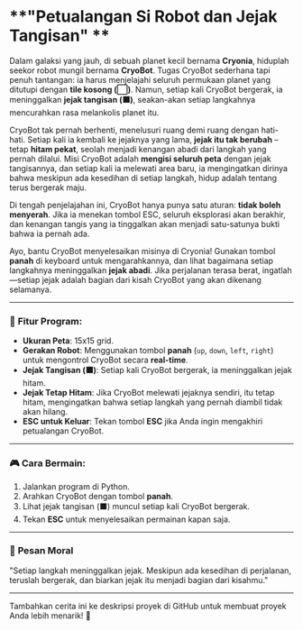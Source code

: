 # **"Petualangan Si Robot dan Jejak Tangisan" **

Dalam galaksi yang jauh, di sebuah planet kecil bernama **Cryonia**, hiduplah seekor robot mungil bernama **CryoBot**. Tugas CryoBot sederhana tapi penuh tantangan: ia harus menjelajahi seluruh permukaan planet yang ditutupi dengan **tile kosong (⬜)**. Namun, setiap kali CryoBot bergerak, ia meninggalkan **jejak tangisan (⬛)**, seakan-akan setiap langkahnya mencurahkan rasa melankolis planet itu.

CryoBot tak pernah berhenti, menelusuri ruang demi ruang dengan hati-hati. Setiap kali ia kembali ke jejaknya yang lama, **jejak itu tak berubah** – tetap **hitam pekat**, seolah menjadi kenangan abadi dari langkah yang pernah dilalui. Misi CryoBot adalah **mengisi seluruh peta** dengan jejak tangisannya, dan setiap kali ia melewati area baru, ia mengingatkan dirinya bahwa meskipun ada kesedihan di setiap langkah, hidup adalah tentang terus bergerak maju.

Di tengah penjelajahan ini, CryoBot hanya punya satu aturan: **tidak boleh menyerah**. Jika ia menekan tombol ESC, seluruh eksplorasi akan berakhir, dan kenangan tangis yang ia tinggalkan akan menjadi satu-satunya bukti bahwa ia pernah ada.  

Ayo, bantu CryoBot menyelesaikan misinya di Cryonia! Gunakan tombol **panah** di keyboard untuk mengarahkannya, dan lihat bagaimana setiap langkahnya meninggalkan **jejak abadi**. Jika perjalanan terasa berat, ingatlah—setiap jejak adalah bagian dari kisah CryoBot yang akan dikenang selamanya.

---

### 🚀 **Fitur Program**:  
- **Ukuran Peta**: 15x15 grid.
- **Gerakan Robot**: Menggunakan tombol **panah** (`up`, `down`, `left`, `right`) untuk mengontrol CryoBot secara **real-time**.
- **Jejak Tangisan (⬛)**: Setiap kali CryoBot bergerak, ia meninggalkan jejak hitam.
- **Jejak Tetap Hitam**: Jika CryoBot melewati jejaknya sendiri, itu tetap hitam, mengingatkan bahwa setiap langkah yang pernah diambil tidak akan hilang.
- **ESC untuk Keluar**: Tekan tombol **ESC** jika Anda ingin mengakhiri petualangan CryoBot.

---

### 🎮 **Cara Bermain**:  
1. Jalankan program di Python.
2. Arahkan CryoBot dengan tombol **panah**.
3. Lihat jejak tangisan (⬛) muncul setiap kali CryoBot bergerak.
4. Tekan **ESC** untuk menyelesaikan permainan kapan saja.

---

### 🌌 **Pesan Moral**  
"Setiap langkah meninggalkan jejak. Meskipun ada kesedihan di perjalanan, teruslah bergerak, dan biarkan jejak itu menjadi bagian dari kisahmu."

---

Tambahkan cerita ini ke deskripsi proyek di GitHub untuk membuat proyek Anda lebih menarik! 🚀
